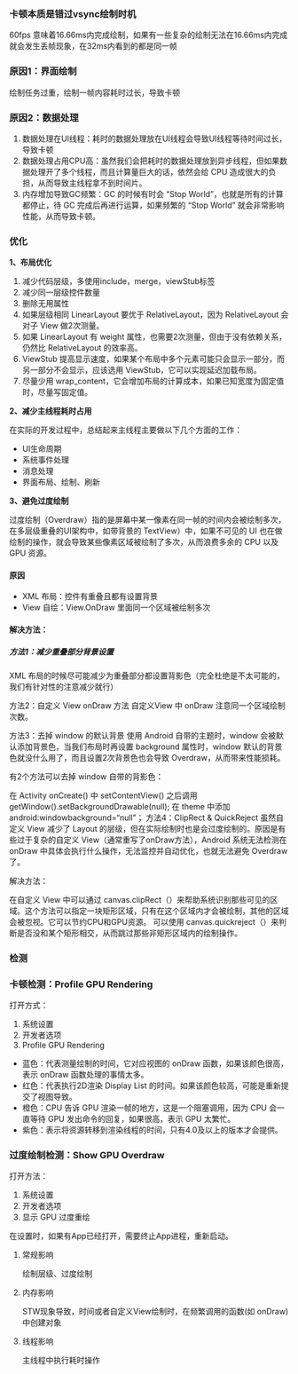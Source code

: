 ### 卡顿本质是错过vsync绘制时机

60fps 意味着16.66ms内完成绘制，如果有一些复杂的绘制无法在16.66ms内完成就会发生丢帧现象，在32ms内看到的都是同一帧

### 原因1：界面绘制

绘制任务过重，绘制一帧内容耗时过长，导致卡顿

### 原因2：数据处理

1. 数据处理在UI线程：耗时的数据处理放在UI线程会导致UI线程等待时间过长，导致卡顿
2. 数据处理占用CPU高：虽然我们会把耗时的数据处理放到异步线程，但如果数据处理开了多个线程，而且计算量巨大的话，依然会给 CPU 造成很大的负担，从而导致主线程拿不到时间片。
3. 内存增加导致GC频繁：GC 的时候有时会 “Stop World”，也就是所有的计算都停止，待 GC 完成后再进行运算，如果频繁的 “Stop World” 就会非常影响性能，从而导致卡顿。

### 优化

**1、布局优化**

1. 减少代码层级，多使用include，merge，viewStub标签
2. 减少同一层级控件数量
3. 删除无用属性
4. 如果层级相同 LinearLayout 要优于 RelativeLayout，因为 RelativeLayout 会对子 View 做2次测量。
5. 如果 LinearLayout 有 weight 属性，也需要2次测量，但由于没有依赖关系，仍然比 RelativeLayout 的效率高。
6. ViewStub 提高显示速度，如果某个布局中多个元素可能只会显示一部分，而另一部分不会显示，应该选用 ViewStub，它可以实现延迟加载布局。
7. 尽量少用 wrap_content，它会增加布局的计算成本，如果已知宽度为固定值时，尽量写固定值。

**2、减少主线程耗时占用**

在实际的开发过程中，总结起来主线程主要做以下几个方面的工作：

- UI生命周期
- 系统事件处理
- 消息处理
- 界面布局、绘制、刷新

**3、避免过度绘制**

过度绘制（Overdraw）指的是屏幕中某一像素在同一帧的时间内会被绘制多次，在多层级重叠的UI架构中，如带背景的 TextView）中，如果不可见的 UI 也在做绘制的操作，就会导致某些像素区域被绘制了多次，从而浪费多余的 CPU 以及 GPU 资源。

#### 原因

- XML 布局：控件有重叠且都有设置背景
- View 自绘：View.OnDraw 里面同一个区域被绘制多次

#### 解决方法：

##### 方法1：减少重叠部分背景设置

XML 布局的时候尽可能减少为重叠部分都设置背影色（完全杜绝是不太可能的，我们有针对性的注意减少就行）

方法2：自定义 View onDraw 方法
自定义View 中 onDraw 注意同一个区域绘制次数。

方法3：去掉 window 的默认背景
使用 Android 自带的主题时，window 会被默认添加背景色，当我们布局时再设置 background 属性时，window 默认的背景色就没什么用了，而且设置2次背景色也会导致 Overdraw，从而带来性能损耗。

有2个方法可以去掉 window 自带的背影色：

在 Activity onCreate() 中 setContentView() 之后调用 getWindow().setBackgroundDrawable(null);
在 theme 中添加 android:windowbackground=“null”；
方法4：ClipRect & QuickReject
虽然自定义 View 减少了 Layout 的层级，但在实际绘制时也是会过度绘制的。原因是有些过于复杂的自定义 View（通常重写了onDraw方法），Android 系统无法检测在 onDraw 中具体会执行什么操作，无法监控并自动优化，也就无法避免 Overdraw 了。

解决方法：

在自定义 View 中可以通过 canvas.clipRect（）来帮助系统识别那些可见的区域。这个方法可以指定一块矩形区域，只有在这个区域内才会被绘制，其他的区域会被忽视。它可以节约CPU和GPU资源。
可以使用 canvas.quickreject（）来判断是否没和某个矩形相交，从而跳过那些非矩形区域内的绘制操作。

### 检测

### 卡顿检测：Profile GPU Rendering

打开方式：

1. 系统设置
2. 开发者选项
3. Profile GPU Rendering

- 蓝色：代表测量绘制的时间，它对应视图的 onDraw 函数，如果该颜色很高，表示 onDraw 函数处理的事情太多。
- 红色：代表执行2D渲染 Display List 的时间。如果该颜色较高，可能是重新提交了视图导致。
- 橙色：CPU 告诉 GPU 渲染一帧的地方，这是一个阻塞调用，因为 CPU 会一直等待 GPU 发出命令的回复，如果很高，表示 GPU 太繁忙。
- 紫色：表示将资源转移到渲染线程的时间，只有4.0及以上的版本才会提供。

### 过度绘制检测：Show GPU Overdraw

打开方法：

1. 系统设置
2. 开发者选项
3. 显示 GPU 过度重绘

在设置时，如果有App已经打开，需要终止App进程，重新启动。

1. 常规影响

   绘制层级、过度绘制

2. 内存影响

   STW现象导致，时间或者自定义View绘制时，在频繁调用的函数(如 onDraw)中创建对象

3. 线程影响

   主线程中执行耗时操作